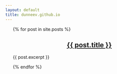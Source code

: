 ```yaml
---
layout: default
title: dunneev.github.io
---
```


<ul style="list-style-type: none;">
  {% for post in site.posts %}
    <li>
      <h2 style="text-align: center">
      <a href="{{ post.url }}">{{ post.title }}
      </a></h2>
      <p>{{ post.excerpt }}</p>
    </li>
  {% endfor %}
</ul>